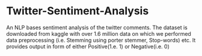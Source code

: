 # Twitter-Sentiment-Analysis
An NLP bases sentiment analysis of the twitter comments. The dataset is downloaded from kaggle with over 1.6 million data on which we performed data preprocessing (i.e. Stemming using porter stemmer, Stop-words)  etc. It provides output in form of either Positive(1.e. 1) or Negative(i.e. 0)
